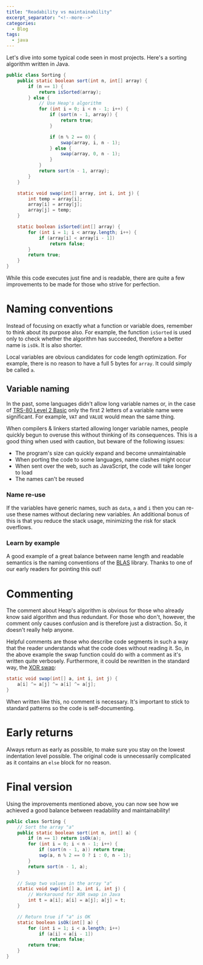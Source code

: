 ```yaml
---
title: "Readability vs maintainability"
excerpt_separator: "<!--more-->"
categories:
  - Blog
tags:
  - java
---
```


Let's dive into some typical code seen in most projects. Here's a sorting algorithm written in Java.

```java
public class Sorting {
    public static boolean sort(int n, int[] array) {
        if (n == 1) {
            return isSorted(array);
        } else {
            // Use Heap's algorithm
            for (int i = 0; i < n - 1; i++) {
                if (sort(n - 1, array)) {
                    return true;
                }

                if (n % 2 == 0) {
                    swap(array, i, n - 1);
                } else {
                    swap(array, 0, n - 1);
                }
            }
            return sort(n - 1, array);
        }
    }

    static void swap(int[] array, int i, int j) {
        int temp = array[i];
        array[i] = array[j];
        array[j] = temp;
    }

    static boolean isSorted(int[] array) {
        for (int i = 1; i < array.length; i++) {
            if (array[i] < array[i - 1])
                return false;
        }
        return true;
    }
}

```

While this code executes just fine and is readable, there are quite a few improvements to be made for those who strive for perfection.

# Naming conventions

Instead of focusing on exactly what a function or variable does, remember to think about its purpose also. For example, the function `isSorted` is used only to check whether the algorithm has succeeded, therefore a better name is `isOk`. It is also shorter.

Local variables are obvious candidates for code length optimization. For example, there is no reason to have a full 5 bytes for `array`. It could simply be called `a`.

## Variable naming

In the past, some languages didn't allow long variable names or, in the case of [TRS-80 Level 2 Basic](http://www.trs-80.org/level-2-basic/) only the first 2 letters of a variable name were significant. For example, `VAT` and `VALUE` would mean the same thing.

When compilers & linkers started allowing longer variable names, people quickly begun to overuse this without thinking of its consequences. This is a good thing when used with caution, but beware of the following issues:

* The program's size can quickly expand and become unmaintainable
* When porting the code to some languages, name clashes might occur
* When sent over the web, such as JavaScript, the code will take longer to load
* The names can't be reused

### Name re-use

If the variables have generic names, such as `data`, `a` and `i` then you can re-use these names without declaring new variables. An additional bonus of this is that you reduce the stack usage, minimizing the risk for stack overflows.

### Learn by example

A good example of a great balance between name length and readable semantics is the naming conventions of the [BLAS](http://www.netlib.org/blas/blasqr.pdf) library. Thanks to one of our early readers for pointing this out!

# Commenting

The comment about Heap's algorithm is obvious for those who already know said algorithm and thus redundant. For those who don't, however, the comment only causes confusion and is therefore just a distraction. So, it doesn't really help anyone.

Helpful comments are those who describe code segments in such a way that the reader understands what the code does without reading it. So, in the above example the swap function could do with a comment as it's written quite verbosely. Furthermore, it could be rewritten in the standard way, the [XOR swap](https://en.wikipedia.org/wiki/XOR_swap_algorithm):

```java
static void swap(int[] a, int i, int j) {
    a[i] ^= a[j] ^= a[i] ^= a[j];
}
```

When written like this, no comment is necessary. It's important to stick to standard patterns so the code is self-documenting.

# Early returns

Always return as early as possible, to make sure you stay on the lowest indentation level possible. The original code is unnecessarily complicated as it contains an `else` block for no reason.

# Final version

Using the improvements mentioned above, you can now see how we achieved a good balance between readability and maintainability!

```java
public class Sorting {
    // Sort the array "a"
    public static boolean sort(int n, int[] a) {
        if (n == 1) return isOk(a);
        for (int i = 0; i < n - 1; i++) {
            if (sort(n - 1, a)) return true;
            swp(a, n % 2 == 0 ? i : 0, n - 1);
        }
        return sort(n - 1, a);
    }

    // Swap two values in the array "a"
    static void swp(int[] a, int i, int j) {
        // Workaround for XOR swap in Java
        int t = a[i]; a[i] = a[j]; a[j] = t;
    }

    // Return true if "a" is OK
    static boolean isOk(int[] a) {
        for (int i = 1; i < a.length; i++)
            if (a[i] < a[i - 1])
                return false;
        return true;
    }
}
```

